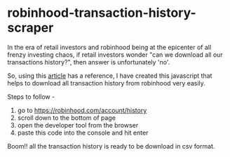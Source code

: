 # robinhood-transaction-history-scraper

In the era of retail investors and robinhood being at the epicenter of all frenzy investing chaos, if retail investors wonder "can we download all our transactions history?", then answer is unfortunately 'no'.

So, using this [article](https://anonovation.medium.com/how-to-download-your-robinhood-transaction-history-357b1ff4df15) has a reference, I have created this javascript that helps to download all transaction history from robinhood very easily.

Steps to follow - 
1. go to https://robinhood.com/account/history
2. scroll down to the bottom of page
3. open the developer tool from the browser
4. paste this code into the console and hit enter   

Boom!! all the transaction history is ready to be download in csv format.
